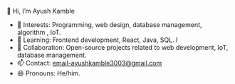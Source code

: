   👋 Hi, I’m Ayush Kamble 
- 👀 Interests: Programming, web design, database management, algorithm , IoT.
- 🌱 Learning: Frontend development,  React, Java, SQL. I
- 💞️ Collaboration: Open-source projects related to web development, IoT, database management.
- 📫 Contact: email-ayushkamble3003@gmail.com
- 😄 Pronouns: He/him.

<!---
ayushhk30/ayushhk30 is a ✨ special ✨ repository because its `README.md` (this file) appears on your GitHub profile.
You can click the Preview link to take a look at your changes.
--->
